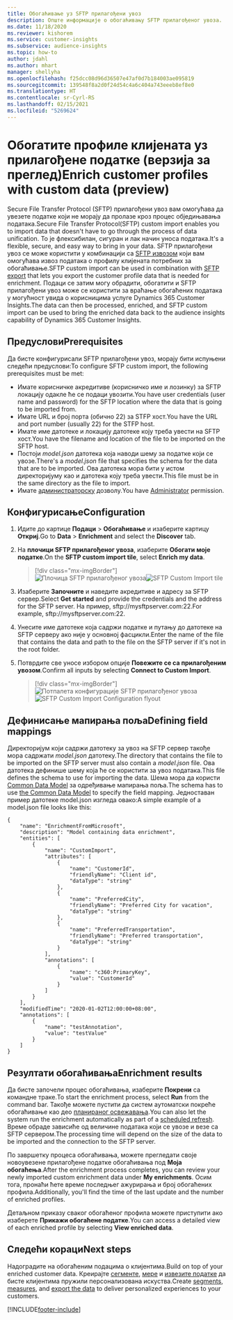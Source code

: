```yaml
---
title: Обогаћивање уз SFTP прилагођени увоз
description: Опште информације о обогаћивању SFTP прилагођеног увоза.
ms.date: 11/18/2020
ms.reviewer: kishorem
ms.service: customer-insights
ms.subservice: audience-insights
ms.topic: how-to
author: jdahl
ms.author: mhart
manager: shellyha
ms.openlocfilehash: f25dcc08d96d36507e47af0d7b184003ae095819
ms.sourcegitcommit: 139548f8a2d0f24d54c4a6c404a743eeeb8ef8e0
ms.translationtype: HT
ms.contentlocale: sr-Cyrl-RS
ms.lasthandoff: 02/15/2021
ms.locfileid: "5269624"
---
```

# <a name="enrich-customer-profiles-with-custom-data-preview"></a><span data-ttu-id="5c5dc-103">Обогатите профиле клијената уз прилагођене податке (верзија за преглед)</span><span class="sxs-lookup"><span data-stu-id="5c5dc-103">Enrich customer profiles with custom data (preview)</span></span>

<span data-ttu-id="5c5dc-104">Secure File Transfer Protocol (SFTP) прилагођени увоз вам омогућава да увезете податке који не морају да пролазе кроз процес обједињавања података.</span><span class="sxs-lookup"><span data-stu-id="5c5dc-104">Secure File Transfer Protocol(SFTP) custom import enables you to import data that doesn't have to go through the process of data unification.</span></span> <span data-ttu-id="5c5dc-105">То је флексибилан, сигуран и лак начин уноса података.</span><span class="sxs-lookup"><span data-stu-id="5c5dc-105">It's a flexible, secure, and easy way to bring in your data.</span></span> <span data-ttu-id="5c5dc-106">SFTP прилагођени увоз се може користити у комбинацији са [SFTP извозом](export-sftp.md) који вам омогућава извоз података о профилу клијената потребних за обогаћивање.</span><span class="sxs-lookup"><span data-stu-id="5c5dc-106">SFTP custom import can be used in combination with [SFTP export](export-sftp.md) that lets you export the customer profile data that is needed for enrichment.</span></span> <span data-ttu-id="5c5dc-107">Подаци се затим могу обрадити, обогатити и SFTP прилагођени увоз може се користити за враћање обогаћених података у могућност увида о корисницима услуге Dynamics 365 Customer Insights.</span><span class="sxs-lookup"><span data-stu-id="5c5dc-107">The data can then be processed, enriched, and SFTP custom import can be used to bring the enriched data back to the audience insights capability of Dynamics 365 Customer Insights.</span></span>

## <a name="prerequisites"></a><span data-ttu-id="5c5dc-108">Предуслови</span><span class="sxs-lookup"><span data-stu-id="5c5dc-108">Prerequisites</span></span>

<span data-ttu-id="5c5dc-109">Да бисте конфигурисали SFTP прилагођени увоз, морају бити испуњени следећи предуслови:</span><span class="sxs-lookup"><span data-stu-id="5c5dc-109">To configure SFTP custom import, the following prerequisites must be met:</span></span>

- <span data-ttu-id="5c5dc-110">Имате корисничке акредитиве (корисничко име и лозинку) за SFTP локацију одакле ће се подаци увозити.</span><span class="sxs-lookup"><span data-stu-id="5c5dc-110">You have user credentials (user name and password) for the SFTP location where the data that is going to be imported from.</span></span>
- <span data-ttu-id="5c5dc-111">Имате URL и број порта (обично 22) за STFP хост.</span><span class="sxs-lookup"><span data-stu-id="5c5dc-111">You have the URL and port number (usually 22) for the STFP host.</span></span>
- <span data-ttu-id="5c5dc-112">Имате име датотеке и локацију датотеке коју треба увести на SFTP хост.</span><span class="sxs-lookup"><span data-stu-id="5c5dc-112">You have the filename and location of the file to be imported on the SFTP host.</span></span>
- <span data-ttu-id="5c5dc-113">Постоји *model.json* датотека која наводи шему за податке који се увозе.</span><span class="sxs-lookup"><span data-stu-id="5c5dc-113">There's a *model.json* file that specifies the schema for the data that are to be imported.</span></span> <span data-ttu-id="5c5dc-114">Ова датотека мора бити у истом директоријуму као и датотека коју треба увести.</span><span class="sxs-lookup"><span data-stu-id="5c5dc-114">This file must be in the same directory as the file to import.</span></span>
- <span data-ttu-id="5c5dc-115">Имате [администраторску](permissions.md#administrator) дозволу.</span><span class="sxs-lookup"><span data-stu-id="5c5dc-115">You have [Administrator](permissions.md#administrator) permission.</span></span>

## <a name="configuration"></a><span data-ttu-id="5c5dc-116">Конфигурисање</span><span class="sxs-lookup"><span data-stu-id="5c5dc-116">Configuration</span></span>

1. <span data-ttu-id="5c5dc-117">Идите до картице **Подаци** > **Обогаћивање** и изаберите картицу **Откриј**.</span><span class="sxs-lookup"><span data-stu-id="5c5dc-117">Go to **Data** > **Enrichment** and select the **Discover** tab.</span></span>

1. <span data-ttu-id="5c5dc-118">На **плочици SFTP прилагођеног увоза**, изаберите **Обогати моје податке**.</span><span class="sxs-lookup"><span data-stu-id="5c5dc-118">On the **SFTP custom import tile**, select **Enrich my data**.</span></span>

   > [!div class="mx-imgBorder"]
   > <span data-ttu-id="5c5dc-119">![Плочица SFTP прилагођеног увоза](media/SFTP_Custom_Import_tile.png "Плочица SFTP прилагођеног увоза")</span><span class="sxs-lookup"><span data-stu-id="5c5dc-119">![SFTP Custom Import tile](media/SFTP_Custom_Import_tile.png "SFTP Custom Import tile")</span></span>

1. <span data-ttu-id="5c5dc-120">Изаберите **Започните** и наведите акредитиве и адресу за SFTP сервер.</span><span class="sxs-lookup"><span data-stu-id="5c5dc-120">Select **Get started** and provide the credentials and the address for the SFTP server.</span></span> <span data-ttu-id="5c5dc-121">На пример, sftp://mysftpserver.com:22.</span><span class="sxs-lookup"><span data-stu-id="5c5dc-121">For example, sftp://mysftpserver.com:22.</span></span>

1. <span data-ttu-id="5c5dc-122">Унесите име датотеке која садржи податке и путању до датотеке на SFTP серверу ако није у основној фасцикли.</span><span class="sxs-lookup"><span data-stu-id="5c5dc-122">Enter the name of the file that contains the data and path to the file on the SFTP server if it's not in the root folder.</span></span>

1. <span data-ttu-id="5c5dc-123">Потврдите све уносе избором опције **Повежите се са прилагођеним увозом**.</span><span class="sxs-lookup"><span data-stu-id="5c5dc-123">Confirm all inputs by selecting **Connect to Custom Import**.</span></span>

   > [!div class="mx-imgBorder"]
   > <span data-ttu-id="5c5dc-124">![Потпалета конфигурације SFTP прилагођеног увоза](media/SFTP_Custom_Import_Configuration_flyout.png "Потпалета конфигурације SFTP прилагођеног увоза")</span><span class="sxs-lookup"><span data-stu-id="5c5dc-124">![SFTP Custom Import Configuration flyout](media/SFTP_Custom_Import_Configuration_flyout.png "SFTP Custom Import Configuration flyout")</span></span>

## <a name="defining-field-mappings"></a><span data-ttu-id="5c5dc-125">Дефинисање мапирања поља</span><span class="sxs-lookup"><span data-stu-id="5c5dc-125">Defining field mappings</span></span> 

<span data-ttu-id="5c5dc-126">Директоријум који садржи датотеку за увоз на SFTP сервер такође мора садржати *model.json* датотеку.</span><span class="sxs-lookup"><span data-stu-id="5c5dc-126">The directory that contains the file to be imported on the SFTP server must also contain a *model.json* file.</span></span> <span data-ttu-id="5c5dc-127">Ова датотека дефинише шему која ће се користити за увоз података.</span><span class="sxs-lookup"><span data-stu-id="5c5dc-127">This file defines the schema to use for importing the data.</span></span> <span data-ttu-id="5c5dc-128">Шема мора да користи [Common Data Model](https://docs.microsoft.com/common-data-model/) за одређивање мапирања поља.</span><span class="sxs-lookup"><span data-stu-id="5c5dc-128">The schema has to use [the Common Data Model](https://docs.microsoft.com/common-data-model/) to specify the field mapping.</span></span> <span data-ttu-id="5c5dc-129">Једноставан пример датотеке model.json изгледа овако:</span><span class="sxs-lookup"><span data-stu-id="5c5dc-129">A simple example of a model.json file looks like this:</span></span>

```
{
    "name": "EnrichmentFromMicrosoft",
    "description": "Model containing data enrichment",
    "entities": [
        {
            "name": "CustomImport",
            "attributes": [
                {
                    "name": "CustomerId",
                    "friendlyName": "Client id",
                    "dataType": "string"
                },
                {
                    "name": "PreferredCity",
                    "friendlyName": "Preferred City for vacation",
                    "dataType": "string"
                },
                {
                    "name": "PreferredTransportation",
                    "friendlyName": "Preferred transportation",
                    "dataType": "string"
                }
            ],
            "annotations": [
                {
                    "name": "c360:PrimaryKey",
                    "value": "CustomerId"
                }
            ]
        }
    ],
    "modifiedTime": "2020-01-02T12:00:00+08:00",
    "annotations": [
        {
            "name": "testAnnotation",
            "value": "testValue"
        }
    ]
}
```

## <a name="enrichment-results"></a><span data-ttu-id="5c5dc-130">Резултати обогаћивања</span><span class="sxs-lookup"><span data-stu-id="5c5dc-130">Enrichment results</span></span>

<span data-ttu-id="5c5dc-131">Да бисте започели процес обогаћивања, изаберите **Покрени** са командне траке.</span><span class="sxs-lookup"><span data-stu-id="5c5dc-131">To start the enrichment process, select **Run** from the command bar.</span></span> <span data-ttu-id="5c5dc-132">Такође можете пустити да систем аутоматски покреће обогаћивање као део [планираног освежавања](system.md#schedule-tab).</span><span class="sxs-lookup"><span data-stu-id="5c5dc-132">You can also let the system run the enrichment automatically as part of a [scheduled refresh](system.md#schedule-tab).</span></span> <span data-ttu-id="5c5dc-133">Време обраде зависиће од величине података који се увозе и везе са SFTP сервером.</span><span class="sxs-lookup"><span data-stu-id="5c5dc-133">The processing time will depend on the size of the data to be imported and the connection to the SFTP server.</span></span>

<span data-ttu-id="5c5dc-134">По завршетку процеса обогаћивања, можете прегледати своје новоувезене прилагођене податке обогаћивања под **Моја обогаћења**.</span><span class="sxs-lookup"><span data-stu-id="5c5dc-134">After the enrichment process completes, you can review your newly imported custom enrichment data under **My enrichments**.</span></span> <span data-ttu-id="5c5dc-135">Осим тога, пронаћи ћете време последњег ажурирања и број обогаћених профила.</span><span class="sxs-lookup"><span data-stu-id="5c5dc-135">Additionally, you'll find the time of the last update and the number of enriched profiles.</span></span>

<span data-ttu-id="5c5dc-136">Детаљном приказу сваког обогаћеног профила можете приступити ако изаберете **Прикажи обогаћене податке**.</span><span class="sxs-lookup"><span data-stu-id="5c5dc-136">You can access a detailed view of each enriched profile by selecting **View enriched data**.</span></span>

## <a name="next-steps"></a><span data-ttu-id="5c5dc-137">Следећи кораци</span><span class="sxs-lookup"><span data-stu-id="5c5dc-137">Next steps</span></span>

<span data-ttu-id="5c5dc-138">Надоградите на обогаћеним подацима о клијентима.</span><span class="sxs-lookup"><span data-stu-id="5c5dc-138">Build on top of your enriched customer data.</span></span> <span data-ttu-id="5c5dc-139">Креирајте [сегменте](segments.md), [мере](measures.md) и [извезите податке](export-destinations.md) да бисте клијентима пружили персонализована искуства.</span><span class="sxs-lookup"><span data-stu-id="5c5dc-139">Create [segments](segments.md), [measures](measures.md), and [export the data](export-destinations.md) to deliver personalized experiences to your customers.</span></span>




[!INCLUDE[footer-include](../includes/footer-banner.md)]